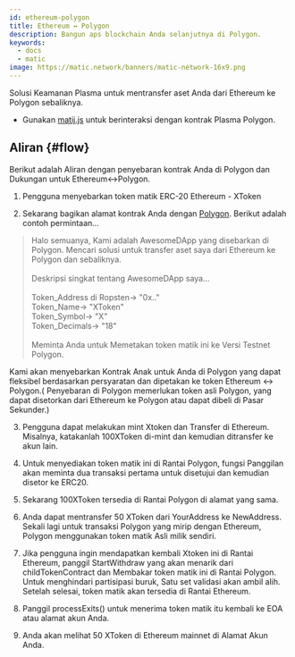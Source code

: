 ```yaml
---
id: ethereum-polygon
title: Ethereum ↔ Polygon
description: Bangun aps blockchain Anda selanjutnya di Polygon.
keywords:
  - docs
  - matic
image: https://matic.network/banners/matic-network-16x9.png
---
```


Solusi Keamanan Plasma untuk mentransfer aset Anda dari Ethereum ke Polygon sebaliknya.
* Gunakan [matij.js](https://github.com/maticnetwork/matic.js) untuk berinteraksi dengan kontrak Plasma Polygon.

<!-- * [getting-started](https://maticnetwork.github.io/matic.js/): Set-up the environment for maticjs.
1. [(Ethereum → Matic)](/docs/develop/maticjs/deposit): Deposit assets from root chain to Matic.
2. [(Matic ↔ Matic)](/docs/develop/maticjs/transfer): Transfer assets between accounts on Matic.
3. [(Matic → Ethereum)](/docs/develop/maticjs/withdraw): Withdraw assets from Matic to root chain. -->

## Aliran {#flow}
Berikut adalah Aliran dengan penyebaran kontrak Anda di Polygon dan Dukungan untuk Ethereum↔Polygon.

1. Pengguna menyebarkan token matik ERC-20 Ethereum - XToken

2. Sekarang bagikan alamat kontrak Anda dengan [Polygon](https://t.me/joinchat/HkoSvlDKW0qKs_kK4Ow0hQ). Berikut adalah contoh permintaan...

> Halo semuanya, Kami adalah AwesomeDApp yang disebarkan di Polygon. Mencari solusi untuk transfer aset saya dari Ethereum ke Polygon dan sebaliknya. <br/><br/>Deskripsi singkat tentang AwesomeDApp saya...<br/><br/>
> Token_Address di Ropsten-> "0x.."<br/>
> Token_Name-> "XToken"<br/>
> Token_Symbol-> "X"<br/>
> Token_Decimals-> "18"<br/><br/>
> Meminta Anda untuk Memetakan token matik ini ke Versi Testnet Polygon.<br/>

Kami akan menyebarkan Kontrak Anak untuk Anda di Polygon yang dapat fleksibel berdasarkan persyaratan dan dipetakan ke token Ethereum ↔ Polygon.( Penyebaran di Polygon memerlukan token asli Polygon, yang dapat disetorkan dari Ethereum ke Polygon atau dapat dibeli di Pasar Sekunder.)

3. Pengguna dapat melakukan mint Xtoken dan Transfer di Ethereum. Misalnya, katakanlah 100XToken di-mint dan kemudian ditransfer ke akun lain.

4. Untuk menyediakan token matik ini di Rantai Polygon, fungsi Panggilan akan meminta dua transaksi pertama untuk disetujui dan kemudian disetor ke ERC20.

5. Sekarang 100XToken tersedia di Rantai Polygon di alamat yang sama.

6. Anda dapat mentransfer 50 XToken dari YourAddress ke NewAddress. Sekali lagi untuk transaksi Polygon yang mirip dengan Ethereum, Polygon menggunakan token matik Asli milik sendiri.

7. Jika pengguna ingin mendapatkan kembali Xtoken ini di Rantai Ethereum, panggil StartWithdraw yang akan menarik dari childTokenContract dan Membakar token matik ini di Rantai Polygon. Untuk menghindari partisipasi buruk, Satu set validasi akan ambil alih. Setelah selesai, token matik akan tersedia di Rantai Ethereum.

8. Panggil processExits() untuk menerima token matik itu kembali ke EOA atau alamat akun Anda.

9. Anda akan melihat 50 XToken di Ethereum mainnet di Alamat Akun Anda.
